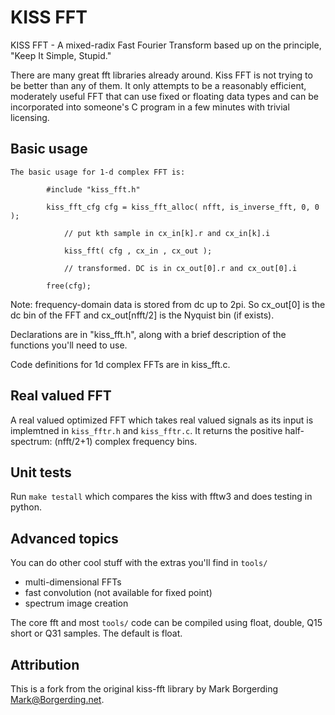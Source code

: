 # KISS FFT

KISS FFT - A mixed-radix Fast Fourier Transform based up on the principle, 
"Keep It Simple, Stupid."

There are many great fft libraries already around. Kiss FFT is not trying
to be better than any of them. It only attempts to be a reasonably efficient, 
moderately useful FFT that can use fixed or floating data types and can be 
incorporated into someone's C program in a few minutes with trivial licensing.

## Basic usage

    The basic usage for 1-d complex FFT is:

```
        #include "kiss_fft.h"

        kiss_fft_cfg cfg = kiss_fft_alloc( nfft, is_inverse_fft, 0, 0 );

            // put kth sample in cx_in[k].r and cx_in[k].i
            
            kiss_fft( cfg , cx_in , cx_out );
            
            // transformed. DC is in cx_out[0].r and cx_out[0].i 
            
        free(cfg);
```

Note: frequency-domain data is stored from dc up to 2pi.
So cx_out[0] is the dc bin of the FFT and cx_out[nfft/2]
is the Nyquist bin (if exists).

Declarations are in "kiss_fft.h", along with a brief description of the 
functions you'll need to use.

Code definitions for 1d complex FFTs are in kiss_fft.c.

## Real valued FFT

A real valued optimized FFT which takes real valued signals as its input is implemtned in `kiss_fftr.h` and `kiss_fftr.c`. It returns the positive half-spectrum: (nfft/2+1) complex frequency bins.

## Unit tests
Run `make testall` which compares the kiss with fftw3 and does
testing in python.

## Advanced topics

You can do other cool stuff with the extras you'll find in `tools/`

* multi-dimensional FFTs 
* fast convolution (not available for fixed point)
* spectrum image creation

The core fft and most `tools/` code can be compiled using float, double,
 Q15 short or Q31 samples. The default is float.


## Attribution
This is a fork from the original kiss-fft library by Mark Borgerding
<Mark@Borgerding.net>.
